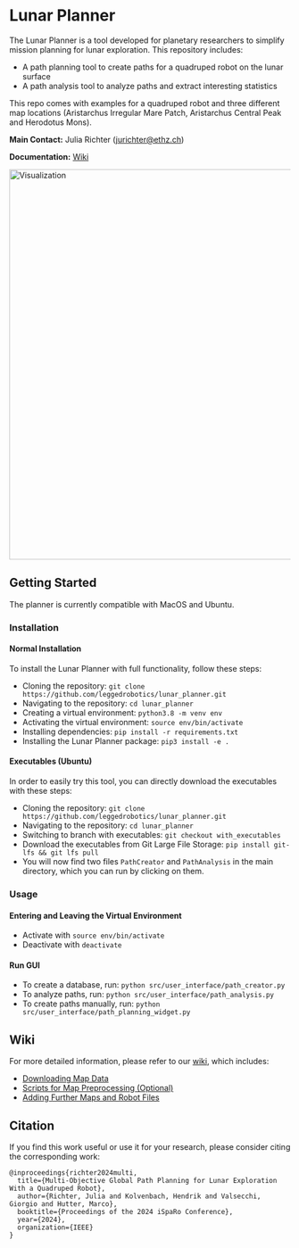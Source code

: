 # Lunar Planner

The Lunar Planner is a tool developed for planetary researchers to simplify mission planning for lunar exploration. This repository includes:

* A path planning tool to create paths for a quadruped robot on the lunar surface
* A path analysis tool to analyze paths and extract interesting statistics

This repo comes with examples for a quadruped robot and three different map locations (Aristarchus Irregular Mare Patch, Aristarchus Central Peak and Herodotus Mons).

**Main Contact:** Julia Richter ([jurichter@ethz.ch](mailto:jurichter@ethz.ch?subject=[GitHub:LunarPlanner]))

**Documentation:** [Wiki](https://github.com/leggedrobotics/lunar_planner/wiki)

<img src="images/viz.gif" alt="Visualization" width="700">

## Getting Started

The planner is currently compatible with MacOS and Ubuntu.

### Installation 

#### Normal Installation

To install the Lunar Planner with full functionality, follow these steps:

* Cloning the repository: `git clone https://github.com/leggedrobotics/lunar_planner.git`
* Navigating to the repository: `cd lunar_planner`
* Creating a virtual environment: `python3.8 -m venv env`
* Activating the virtual environment: `source env/bin/activate`
* Installing dependencies: `pip install -r requirements.txt`
* Installing the Lunar Planner package: `pip3 install -e .`

#### Executables (Ubuntu)

In order to easily try this tool, you can directly download the executables with these steps:

* Cloning the repository: `git clone https://github.com/leggedrobotics/lunar_planner.git`
* Navigating to the repository: `cd lunar_planner`
* Switching to branch with executables: `git checkout with_executables`
* Download the executables from Git Large File Storage: `pip install git-lfs && git lfs pull`
* You will now find two files `PathCreator` and `PathAnalysis` in the main directory, which you can run by clicking on them. 

### Usage

#### Entering and Leaving the Virtual Environment

* Activate with `source env/bin/activate`
* Deactivate with `deactivate`

#### Run GUI

* To create a database, run: `python src/user_interface/path_creator.py`
* To analyze paths, run: `python src/user_interface/path_analysis.py`
* To create paths manually, run: `python src/user_interface/path_planning_widget.py`

## Wiki

For more detailed information, please refer to our [wiki](https://github.com/leggedrobotics/lunar_planner/wiki), which includes:

* [Downloading Map Data](https://github.com/leggedrobotics/lunar_planner/wiki/Downloading-Map-Data)
* [Scripts for Map Preprocessing (Optional)](https://github.com/leggedrobotics/lunar_planner/wiki/Scripts-for-Map-Preprocessing-(Optional))
* [Adding Further Maps and Robot Files](https://github.com/leggedrobotics/lunar_planner/wiki/Adding-Further-Maps-and-Robot-Files)

## Citation

If you find this work useful or use it for your research, please consider citing the corresponding work:

```
@inproceedings{richter2024multi,
  title={Multi-Objective Global Path Planning for Lunar Exploration With a Quadruped Robot},
  author={Richter, Julia and Kolvenbach, Hendrik and Valsecchi, Giorgio and Hutter, Marco},
  booktitle={Proceedings of the 2024 iSpaRo Conference},
  year={2024},
  organization={IEEE}
}
```
